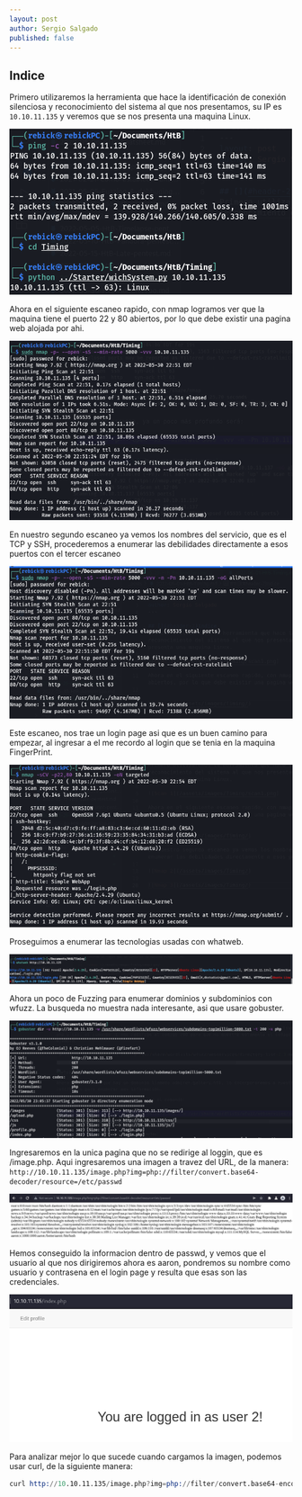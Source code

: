 ```yaml
---
layout: post
author: Sergio Salgado
published: false
---
```


## [](#header-2)Indice
Primero utilizaremos la herramienta que hace la identificación de conexión silenciosa y reconocimiento del sistema al que nos presentamos, su IP es `10.10.11.135` y veremos que se nos presenta una maquina Linux.

![Scan 1](/assets/images/Timing/scan1.png)

Ahora en el siguiente escaneo rapido, con nmap logramos ver que la maquina tiene el puerto 22 y 80 abiertos, por lo que debe existir una pagina web alojada por ahi.


![Nmap 1](/assets/images/Timing/nmap1.png)

En nuestro segundo escaneo ya vemos los nombres del servicio, que es el TCP y SSH, procederemos a enumerar las debilidades directamente a esos puertos con el tercer escaneo

![Nmap 2](/assets/images/Timing/nmap2.png)

Este escaneo, nos trae un login page asi que es un buen camino para empezar, al ingresar a el me recordo al login que se tenia en la maquina FingerPrint.

![Nmap 3](/assets/images/Timing/nmap3.png)

Proseguimos a enumerar las tecnologias usadas con whatweb.

![Whatweb](/assets/images/Timing/whatweb.png)

Ahora un poco de Fuzzing para enumerar dominios y subdominios con wfuzz. La busqueda no muestra nada interesante, asi que usare gobuster.

![gobuster](/assets/images/Timing/gobuster.png)

Ingresaremos en la unica pagina que no se redirige al loggin, que es /image.php. Aqui ingresaremos una imagen a travez del URL, de la manera: `http://10.10.11.135/image.php?img=php://filter/convert.base64-decoder/resource=/etc/passwd` 

![gobuster](/assets/images/Timing/url_php.png)

Hemos conseguido la informacion dentro de passwd, y vemos que el usuario al que nos dirigiremos ahora es aaron, pondremos su nombre como usuario y contrasena en el login page y resulta que esas son las credenciales.

![aaron](/assets/images/Timing/aaron.png)

Para analizar mejor lo que sucede cuando cargamos la imagen, podemos usar curl, de la siguiente manera:

```s
curl http://10.10.11.135/image.php?img=php://filter/convert.base64-encode/resource=profile.php | base64 -d
```